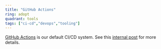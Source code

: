 ```yaml
---
title: "GitHub Actions"
ring: adopt
quadrant: tools
tags: ["ci-cd","devops","tooling"]
---
```


[GitHub Actions](https://docs.github.com/en/actions) is our default CI/CD system. See this [internal post](https://info.red-gate.com/rg/blog/2025/03/moving-to-github-actions) for more details.
